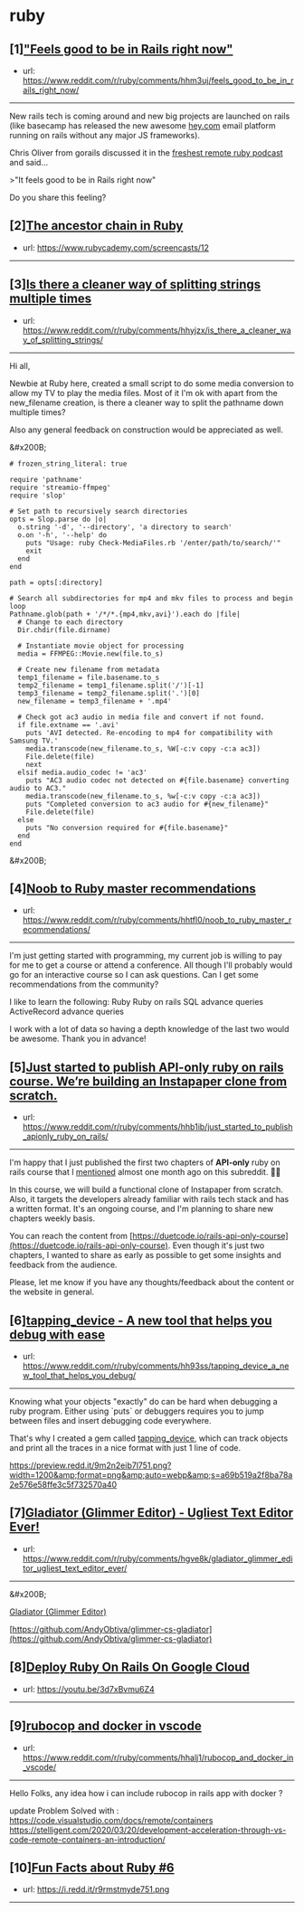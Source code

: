 # ruby
## [1]["Feels good to be in Rails right now"](https://www.reddit.com/r/ruby/comments/hhm3uj/feels_good_to_be_in_rails_right_now/)
- url: https://www.reddit.com/r/ruby/comments/hhm3uj/feels_good_to_be_in_rails_right_now/
---
New rails tech is coming around and new big projects are launched on rails (like basecamp has released the new awesome [hey.com](https://hey.com) email platform running on rails without any major JS frameworks).

Chris Oliver from gorails discussed it in the [freshest remote ruby podcast](https://remoteruby.transistor.fm/83) and said...

&gt;"It feels good to be in Rails right now"

Do you share this feeling?
## [2][The ancestor chain in Ruby](https://www.reddit.com/r/ruby/comments/hhxdz8/the_ancestor_chain_in_ruby/)
- url: https://www.rubycademy.com/screencasts/12
---

## [3][Is there a cleaner way of splitting strings multiple times](https://www.reddit.com/r/ruby/comments/hhyjzx/is_there_a_cleaner_way_of_splitting_strings/)
- url: https://www.reddit.com/r/ruby/comments/hhyjzx/is_there_a_cleaner_way_of_splitting_strings/
---
Hi all,

Newbie at Ruby here, created a small script to do some media conversion to allow my TV to play the media files. Most of it I'm ok with apart from the new\_filename creation, is there a cleaner way to split the pathname down multiple times?

Also any general feedback on construction would be appreciated as well.

&amp;#x200B;

    # frozen_string_literal: true
    
    require 'pathname'
    require 'streamio-ffmpeg'
    require 'slop'
    
    # Set path to recursively search directories
    opts = Slop.parse do |o|
      o.string '-d', '--directory', 'a directory to search'
      o.on '-h', '--help' do
        puts "Usage: ruby Check-MediaFiles.rb '/enter/path/to/search/'"
        exit
      end
    end
    
    path = opts[:directory]
    
    # Search all subdirectories for mp4 and mkv files to process and begin loop
    Pathname.glob(path + '/*/*.{mp4,mkv,avi}').each do |file|
      # Change to each directory
      Dir.chdir(file.dirname)
    
      # Instantiate movie object for processing
      media = FFMPEG::Movie.new(file.to_s)
    
      # Create new filename from metadata
      temp1_filename = file.basename.to_s
      temp2_filename = temp1_filename.split('/')[-1]
      temp3_filename = temp2_filename.split('.')[0]
      new_filename = temp3_filename + '.mp4'
    
      # Check got ac3 audio in media file and convert if not found.
      if file.extname == '.avi'
        puts 'AVI detected. Re-encoding to mp4 for compatibility with Samsung TV.'
        media.transcode(new_filename.to_s, %W[-c:v copy -c:a ac3])
        File.delete(file)
        next
      elsif media.audio_codec != 'ac3'
        puts "AC3 audio codec not detected on #{file.basename} converting audio to AC3."
        media.transcode(new_filename.to_s, %w[-c:v copy -c:a ac3])
        puts "Completed conversion to ac3 audio for #{new_filename}"
        File.delete(file)
      else
        puts "No conversion required for #{file.basename}"
      end
    end

&amp;#x200B;
## [4][Noob to Ruby master recommendations](https://www.reddit.com/r/ruby/comments/hhtfl0/noob_to_ruby_master_recommendations/)
- url: https://www.reddit.com/r/ruby/comments/hhtfl0/noob_to_ruby_master_recommendations/
---
I'm just getting started with programming, my current job is willing to pay for me to get a course or attend a conference. All though I'll probably would go for an interactive course so I can ask questions. Can I get some recommendations from the community? 

I like to learn the following:
Ruby 
Ruby on rails
SQL advance queries
ActiveRecord advance queries

I work with a lot of data so having a depth knowledge of the last two would be awesome. Thank you in advance!
## [5][Just started to publish API-only ruby on rails course. We’re building an Instapaper clone from scratch.](https://www.reddit.com/r/ruby/comments/hhb1ib/just_started_to_publish_apionly_ruby_on_rails/)
- url: https://www.reddit.com/r/ruby/comments/hhb1ib/just_started_to_publish_apionly_ruby_on_rails/
---
I'm happy that I just published the first two chapters of **API-only** ruby on rails course that I [mentioned](https://www.reddit.com/r/ruby/comments/gpebe0/im_planning_to_build_a_rails_course_would_you/) almost one month ago on this subreddit. 🎉🎉

In this course, we will build a functional clone of Instapaper from scratch. Also, it targets the developers already familiar with rails tech stack and has a written format. It's an ongoing course, and I'm planning to share new chapters weekly basis.

You can reach the content from [https://duetcode.io/rails-api-only-course](https://duetcode.io/rails-api-only-course). Even though it's just two chapters, I wanted to share as early as possible to get some insights and feedback from the audience.

Please, let me know if you have any thoughts/feedback about the content or the website in general.
## [6][tapping_device - A new tool that helps you debug with ease](https://www.reddit.com/r/ruby/comments/hh93ss/tapping_device_a_new_tool_that_helps_you_debug/)
- url: https://www.reddit.com/r/ruby/comments/hh93ss/tapping_device_a_new_tool_that_helps_you_debug/
---
Knowing what your objects "exactly" do can be hard when debugging a ruby program. Either using \`puts\` or debuggers requires you to jump between files and insert debugging code everywhere.

That's why I created a gem called [tapping\_device](https://github.com/st0012/tapping_device), which can track objects and print all the traces in a nice format with just 1 line of code.  


https://preview.redd.it/9m2n2eib7l751.png?width=1200&amp;format=png&amp;auto=webp&amp;s=a69b519a2f8ba78a2e576e58ffe3c5f732570a40
## [7][Gladiator (Glimmer Editor) - Ugliest Text Editor Ever!](https://www.reddit.com/r/ruby/comments/hgve8k/gladiator_glimmer_editor_ugliest_text_editor_ever/)
- url: https://www.reddit.com/r/ruby/comments/hgve8k/gladiator_glimmer_editor_ugliest_text_editor_ever/
---
&amp;#x200B;

[Gladiator \(Glimmer Editor\)](https://preview.redd.it/9kstmde20h751.png?width=1233&amp;format=png&amp;auto=webp&amp;s=90b3e5edebba2916b4d220145ed3959374bae4ce)

[https://github.com/AndyObtiva/glimmer-cs-gladiator](https://github.com/AndyObtiva/glimmer-cs-gladiator)
## [8][Deploy Ruby On Rails On Google Cloud](https://www.reddit.com/r/ruby/comments/hgtok7/deploy_ruby_on_rails_on_google_cloud/)
- url: https://youtu.be/3d7xBvmu6Z4
---

## [9][rubocop and docker in vscode](https://www.reddit.com/r/ruby/comments/hhalj1/rubocop_and_docker_in_vscode/)
- url: https://www.reddit.com/r/ruby/comments/hhalj1/rubocop_and_docker_in_vscode/
---
Hello Folks, any idea how i can include rubocop in rails app with docker ?

update Problem Solved with : 
https://code.visualstudio.com/docs/remote/containers
https://stelligent.com/2020/03/20/development-acceleration-through-vs-code-remote-containers-an-introduction/
## [10][Fun Facts about Ruby #6](https://www.reddit.com/r/ruby/comments/hgokpp/fun_facts_about_ruby_6/)
- url: https://i.redd.it/r9rmstmyde751.png
---

